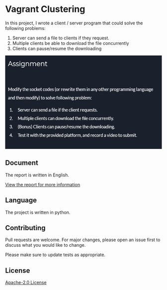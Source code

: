 # Vagrant Clustering

In this project, I wrote a client / server program that could solve the following problems:
1. Server can send a file to clients if they request.
2. Multiple clients be able to download the file concurrently
3. Clients can pause/resume the downloading

<img src="Clustering project.jpeg" width="600" height=300></img> 

## Document 
The report is written in English.

[View the report for more information ](Project_report.pdf)

## Language
The project is written in python.

## Contributing
Pull requests are welcome. For major changes, please open an issue first to discuss what you would like to change.

Please make sure to update tests as appropriate.

## License
[ Apache-2.0 License](http://www.apache.org/licenses/)
